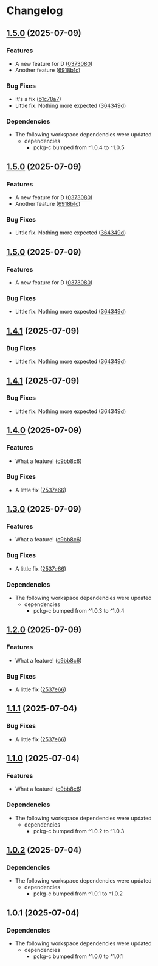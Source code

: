 # Changelog

## [1.5.0](https://github.com/d3xter666/release-please-monorepo-poc/compare/pckg-d-v1.4.0...pckg-d-v1.5.0) (2025-07-09)


### Features

* A new feature for D ([0373080](https://github.com/d3xter666/release-please-monorepo-poc/commit/03730802680af9e18a8ba497e34250a2c50dba26))
* Another feature ([6918b1c](https://github.com/d3xter666/release-please-monorepo-poc/commit/6918b1c1aba0d834f5bedd3b587c2d9cf75375a2))


### Bug Fixes

* It's a fix ([b1c78a7](https://github.com/d3xter666/release-please-monorepo-poc/commit/b1c78a73dbaef8a1118567ebfc95c59b0feaf4e9))
* Little fix. Nothing more expected ([364349d](https://github.com/d3xter666/release-please-monorepo-poc/commit/364349d3eb6239b1ae416c80a8ef22eecd5c3668))


### Dependencies

* The following workspace dependencies were updated
  * dependencies
    * pckg-c bumped from ^1.0.4 to ^1.0.5

## [1.5.0](https://github.com/d3xter666/release-please-monorepo-poc/compare/pckg-d-v1.4.0...pckg-d-v1.5.0) (2025-07-09)


### Features

* A new feature for D ([0373080](https://github.com/d3xter666/release-please-monorepo-poc/commit/03730802680af9e18a8ba497e34250a2c50dba26))
* Another feature ([6918b1c](https://github.com/d3xter666/release-please-monorepo-poc/commit/6918b1c1aba0d834f5bedd3b587c2d9cf75375a2))


### Bug Fixes

* Little fix. Nothing more expected ([364349d](https://github.com/d3xter666/release-please-monorepo-poc/commit/364349d3eb6239b1ae416c80a8ef22eecd5c3668))

## [1.5.0](https://github.com/d3xter666/release-please-monorepo-poc/compare/pckg-d-v1.4.0...pckg-d-v1.5.0) (2025-07-09)


### Features

* A new feature for D ([0373080](https://github.com/d3xter666/release-please-monorepo-poc/commit/03730802680af9e18a8ba497e34250a2c50dba26))


### Bug Fixes

* Little fix. Nothing more expected ([364349d](https://github.com/d3xter666/release-please-monorepo-poc/commit/364349d3eb6239b1ae416c80a8ef22eecd5c3668))

## [1.4.1](https://github.com/d3xter666/release-please-monorepo-poc/compare/pckg-d-v1.4.0...pckg-d-v1.4.1) (2025-07-09)


### Bug Fixes

* Little fix. Nothing more expected ([364349d](https://github.com/d3xter666/release-please-monorepo-poc/commit/364349d3eb6239b1ae416c80a8ef22eecd5c3668))

## [1.4.1](https://github.com/d3xter666/release-please-monorepo-poc/compare/pckg-d-v1.4.0...pckg-d-v1.4.1) (2025-07-09)


### Bug Fixes

* Little fix. Nothing more expected ([364349d](https://github.com/d3xter666/release-please-monorepo-poc/commit/364349d3eb6239b1ae416c80a8ef22eecd5c3668))

## [1.4.0](https://github.com/d3xter666/release-please-monorepo-poc/compare/pckg-d-v1.3.1...pckg-d-v1.4.0) (2025-07-09)


### Features

* What a feature! ([c9bb8c6](https://github.com/d3xter666/release-please-monorepo-poc/commit/c9bb8c6fb4adaef85d52d91868daebf609ff282e))


### Bug Fixes

* A little fix ([2537e66](https://github.com/d3xter666/release-please-monorepo-poc/commit/2537e66bb8577eea8928a7109666c68b8f0b437d))

## [1.3.0](https://github.com/d3xter666/release-please-monorepo-poc/compare/pckg-d-v1.2.1...pckg-d-v1.3.0) (2025-07-09)


### Features

* What a feature! ([c9bb8c6](https://github.com/d3xter666/release-please-monorepo-poc/commit/c9bb8c6fb4adaef85d52d91868daebf609ff282e))


### Bug Fixes

* A little fix ([2537e66](https://github.com/d3xter666/release-please-monorepo-poc/commit/2537e66bb8577eea8928a7109666c68b8f0b437d))


### Dependencies

* The following workspace dependencies were updated
  * dependencies
    * pckg-c bumped from ^1.0.3 to ^1.0.4

## [1.2.0](https://github.com/d3xter666/release-please-monorepo-poc/compare/pckg-d-v1.1.2...pckg-d-v1.2.0) (2025-07-09)


### Features

* What a feature! ([c9bb8c6](https://github.com/d3xter666/release-please-monorepo-poc/commit/c9bb8c6fb4adaef85d52d91868daebf609ff282e))


### Bug Fixes

* A little fix ([2537e66](https://github.com/d3xter666/release-please-monorepo-poc/commit/2537e66bb8577eea8928a7109666c68b8f0b437d))

## [1.1.1](https://github.com/d3xter666/release-please-monorepo-poc/compare/pckg-d-v1.1.0...pckg-d-v1.1.1) (2025-07-04)


### Bug Fixes

* A little fix ([2537e66](https://github.com/d3xter666/release-please-monorepo-poc/commit/2537e66bb8577eea8928a7109666c68b8f0b437d))

## [1.1.0](https://github.com/d3xter666/release-please-monorepo-poc/compare/pckg-d-v1.0.3...pckg-d-v1.1.0) (2025-07-04)


### Features

* What a feature! ([c9bb8c6](https://github.com/d3xter666/release-please-monorepo-poc/commit/c9bb8c6fb4adaef85d52d91868daebf609ff282e))


### Dependencies

* The following workspace dependencies were updated
  * dependencies
    * pckg-c bumped from ^1.0.2 to ^1.0.3

## [1.0.2](https://github.com/d3xter666/release-please-monorepo-poc/compare/pckg-d-v1.0.1...pckg-d-v1.0.2) (2025-07-04)


### Dependencies

* The following workspace dependencies were updated
  * dependencies
    * pckg-c bumped from ^1.0.1 to ^1.0.2

## 1.0.1 (2025-07-04)


### Dependencies

* The following workspace dependencies were updated
  * dependencies
    * pckg-c bumped from ^1.0.0 to ^1.0.1
